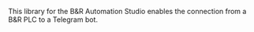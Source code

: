This library for the B&R Automation Studio enables the connection from a B&R PLC to a Telegram bot.
